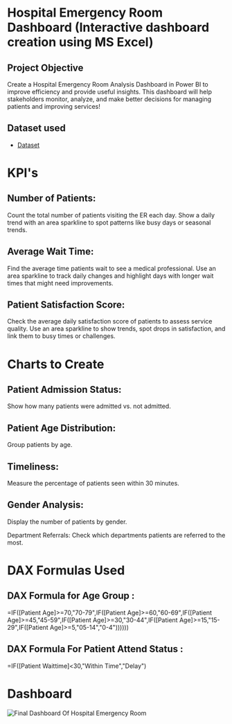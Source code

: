 # Hospital Emergency Room Dashboard (Interactive dashboard creation using MS Excel)
## Project Objective
Create a Hospital Emergency Room Analysis Dashboard in Power BI to improve efficiency and provide useful insights. This dashboard will help stakeholders monitor, analyze, and make better decisions for managing patients and improving services!
## Dataset used
- <a href="https://github.com/AGhumde30/Hospital-Emergency-Room-Dashboard/blob/main/Dashboard.xlsx">Dataset<a>
# KPI's
## Number of Patients:
Count the total number of patients visiting the ER each day.
Show a daily trend with an area sparkline to spot patterns like busy days or seasonal trends.
## Average Wait Time:
Find the average time patients wait to see a medical professional.
Use an area sparkline to track daily changes and highlight days with longer wait times that might need improvements.
## Patient Satisfaction Score:
Check the average daily satisfaction score of patients to assess service quality.
Use an area sparkline to show trends, spot drops in satisfaction, and link them to busy times or challenges.
# Charts to Create
## Patient Admission Status: 
Show how many patients were admitted vs. not admitted.

## Patient Age Distribution: 
Group patients by age.

## Timeliness: 
Measure the percentage of patients seen within 30 minutes.

## Gender Analysis: 
Display the number of patients by gender. 

Department Referrals: 
Check which departments patients are referred to the most.
# DAX Formulas Used
## DAX Formula for Age Group : 
=IF([Patient Age]>=70,"70-79",IF([Patient Age]>=60,"60-69",IF([Patient Age]>=45,"45-59",IF([Patient Age]>=30,"30-44",IF([Patient Age]>=15,"15-29",IF([Patient Age]>=5,"05-14","0-4"))))))
## DAX Formula For Patient Attend Status :
=IF([Patient Waittime]<30,"Within Time","Delay")
# Dashboard 
![Final Dashboard Of Hospital Emergency Room](https://github.com/user-attachments/assets/c972e561-5cf8-4e86-a98a-9476704ac88d)

